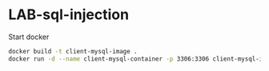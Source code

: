 # LAB-sql-injection


Start docker
```bash
docker build -t client-mysql-image .
docker run -d --name client-mysql-container -p 3306:3306 client-mysql-image
```
